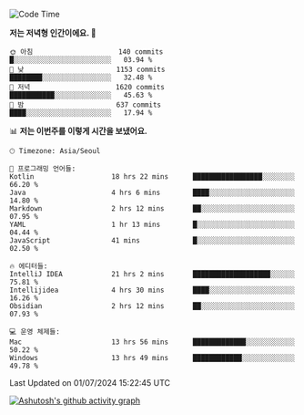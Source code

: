   <!--START_SECTION:waka-->
![Code Time](http://img.shields.io/badge/Code%20Time-416%20hrs%2032%20mins-blue)

**저는 저녁형 인간이에요. 🦉** 

```text
🌞 아침                     140 commits         █░░░░░░░░░░░░░░░░░░░░░░░░   03.94 % 
🌆 낮　                     1153 commits        ████████░░░░░░░░░░░░░░░░░   32.48 % 
🌃 저녁                     1620 commits        ███████████░░░░░░░░░░░░░░   45.63 % 
🌙 밤　                     637 commits         ████░░░░░░░░░░░░░░░░░░░░░   17.94 % 
```


📊 **저는 이번주를 이렇게 시간을 보냈어요.** 

```text
🕑︎ Timezone: Asia/Seoul

💬 프로그래밍 언어들: 
Kotlin                   18 hrs 22 mins      █████████████████░░░░░░░░   66.20 % 
Java                     4 hrs 6 mins        ████░░░░░░░░░░░░░░░░░░░░░   14.80 % 
Markdown                 2 hrs 12 mins       ██░░░░░░░░░░░░░░░░░░░░░░░   07.95 % 
YAML                     1 hr 13 mins        █░░░░░░░░░░░░░░░░░░░░░░░░   04.44 % 
JavaScript               41 mins             █░░░░░░░░░░░░░░░░░░░░░░░░   02.50 % 

🔥 에디터들: 
IntelliJ IDEA            21 hrs 2 mins       ███████████████████░░░░░░   75.81 % 
Intellijidea             4 hrs 30 mins       ████░░░░░░░░░░░░░░░░░░░░░   16.26 % 
Obsidian                 2 hrs 12 mins       ██░░░░░░░░░░░░░░░░░░░░░░░   07.93 % 

💻 운영 체제들: 
Mac                      13 hrs 56 mins      █████████████░░░░░░░░░░░░   50.22 % 
Windows                  13 hrs 49 mins      ████████████░░░░░░░░░░░░░   49.78 % 
```


 Last Updated on 01/07/2024 15:22:45 UTC
<!--END_SECTION:waka-->
[![Ashutosh's github activity graph](https://github-readme-activity-graph.vercel.app/graph?username=mindongeon&bg_color=000000&color=c86496&line=c86496&point=c86496&area=true&hide_border=true)](https://github.com/ashutosh00710/github-readme-activity-graph)
